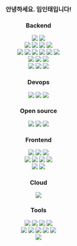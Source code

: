 <div align="center">
  
  ### 안녕하세요. 임인태입니다!
  
  ### Backend
  <img src="https://img.shields.io/badge/Java-007396?style=flat-square&logo=Java&logoColor=white"/>
  <img src="https://img.shields.io/badge/Python-3776AB?style=flat-square&logo=Python&logoColor=white"/>
  </br>
  <img src="https://img.shields.io/badge/Spring-6DB33F?style=flat-square&logo=Spring&logoColor=white"/>
  <img src="https://img.shields.io/badge/Spring Boot-6DB33F?style=flat-square&logo=SpringBoot&logoColor=white"/>
  <img src="https://img.shields.io/badge/Spring Cloud MSA-6DB33F?style=flat-square&logo=Spring&logoColor=white"/>
  <img src="https://img.shields.io/badge/Spring Security-6DB33F?style=flat-square&logo=Spring Security&logoColor=white"/>
  </br>
  <img src="https://img.shields.io/badge/Oracle-F80000?style=flat-square&logo=Oracle&logoColor=white"/>
  <img src="https://img.shields.io/badge/Mysql-4479A1?style=flat-square&logo=Mysql&logoColor=white"/>
  <img src="https://img.shields.io/badge/MariaDB-003545?style=flat-square&logo=MariaDB&logoColor=white"/>
  <img src="https://img.shields.io/badge/PostgreSQL-4169E1?style=flat-square&logo=PostgreSQL&logoColor=white"/>
  <img src="https://img.shields.io/badge/Redis-DC382D?style=flat-square&logo=Redis&logoColor=white"/>
  <img src="https://img.shields.io/badge/MongoDB-47A248?style=flat-square&logo=MongoDB&logoColor=white"/>
  </br>
  <img src="https://img.shields.io/badge/Mybatis-FF0000?style=flat-squareL&logoColor=white"/>
  <img src="https://img.shields.io/badge/JPA-35BF5C?style=flat-squareL&logoColor=white"/>
  <img src="https://img.shields.io/badge/Junit5-25A162?style=flat-square&logo=Junit5&logoColor=white"/>
  </br>
  <img src="https://img.shields.io/badge/Ubuntu-E95420?style=flat-square&logo=Ubuntu&logoColor=white"/>
  <img src="https://img.shields.io/badge/CentOS-262577?style=flat-square&logo=CentOS&logoColor=white"/>
  <img src="https://img.shields.io/badge/NGINX-009639?style=flat-square&logo=NGINX&logoColor=white"/>
  
  ### Devops
  <img src="https://img.shields.io/badge/Docker-2496ED?style=flat-square&logo=Docker&logoColor=white"/>
  <img src="https://img.shields.io/badge/Docker Compose-2496ED?style=flat-square&logo=Docker&logoColor=white"/>
  <img src="https://img.shields.io/badge/Jenkins-D24939?style=flat-square&logo=Jenkins&logoColor=white"/>
  
  ### Open source
  <img src="https://img.shields.io/badge/Gitlab-FCA121?style=flat-square&logo=Gitlab&logoColor=white"/>
  <img src="https://img.shields.io/badge/Kafka-231F20?style=flat-square&logo=Apache Kafka&logoColor=white"/>
  <img src="https://img.shields.io/badge/Elastic Stack-005571?style=flat-square&logo=Elastic Stack&logoColor=white"/>
  
  ### Frontend
  <img src="https://img.shields.io/badge/HTML5-E34F26?style=flat-square&logo=HTML5&logoColor=white"/>
  <img src="https://img.shields.io/badge/CSS-1572B6?style=flat-square&logo=CSS3&logoColor=white"/>
  <img src="https://img.shields.io/badge/JavaScript-F7DF1E?style=flat-square&logo=JavaScript&logoColor=white"/>
  </br>
  <img src="https://img.shields.io/badge/npm-CB3837?style=flat-square&logo=npm&logoColor=white"/>
  <img src="https://img.shields.io/badge/Yarn-2C8EBB?style=flat-square&logo=Yarn&logoColor=white"/>
  <img src="https://img.shields.io/badge/Prettier-F7B93E?style=flat-square&logo=Prettier&logoColor=white"/>
  <img src="https://img.shields.io/badge/ESLint-4B32C3?style=flat-square&logo=ESLint&logoColor=white"/>
  </br>
  <img src="https://img.shields.io/badge/Vue.js-4FC08D?style=flat-square&logo=Vue.js&logoColor=white"/>
  <img src="https://img.shields.io/badge/Nuxt.js-00DC82?style=flat-square&logo=Nuxt.js&logoColor=white"/>
  
  ### Cloud
  <img src="https://img.shields.io/badge/Amazon AWS-232F3E?style=flat-square&logo=Amazon AWS&logoColor=white"/>
  
  ### Tools
  <img src="https://img.shields.io/badge/Gradle-02303A?style=flat-square&logo=Gradle&logoColor=white"/>
  <img src="https://img.shields.io/badge/Maven-C71A36?style=flat-square&logo=Apache Maven&logoColor=white"/>
  <img src="https://img.shields.io/badge/Apache JMeter-D22128?style=flat-square&logo=Apache JMeter&logoColor=white"/>
  <img src="https://img.shields.io/badge/PIP-3776AB?style=flat-square&logo=Python&logoColor=white"/>
  </br>
  <img src="https://img.shields.io/badge/IntelliJ IDEA-000000?style=flat-square&logo=IntelliJ IDEA&logoColor=white"/>
  <img src="https://img.shields.io/badge/Eclipse IDE-2C2255?style=flat-square&logo=Eclipse IDE&logoColor=white"/>
  <img src="https://img.shields.io/badge/Visual Studio Code-007ACC?style=flat-square&logo=Visual Studio Code&logoColor=white"/>
  <img src="https://img.shields.io/badge/PyCharm-000000?style=flat-square&logo=PyCharm&logoColor=white"/>
  <img src="https://img.shields.io/badge/Slack-4A154B?style=flat-square&logo=Slack&logoColor=white"/>
  </br>
  <img src="https://img.shields.io/badge/Protocol buffer-0D96F6?style=flat-square&logoColor=white"/>
</div>

<!--
**limintae/limintae** is a ✨ _special_ ✨ repository because its `README.md` (this file) appears on your GitHub profile.

Here are some ideas to get you started:

- 🔭 I’m currently working on ...
- 🌱 I’m currently learning ...
- 👯 I’m looking to collaborate on ...
- 🤔 I’m looking for help with ...
- 💬 Ask me about ...
- 📫 How to reach me: ...
- 😄 Pronouns: ...
- ⚡ Fun fact: ...
-->
